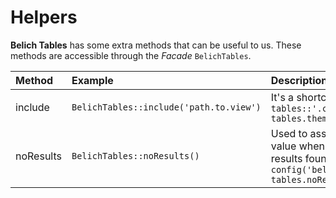 # Helpers

**Belich Tables** has some extra methods that can be useful to us. These methods are accessible through the *Facade* `BelichTables`.

| Method | Example | Description |
| :---------- |:------------ |:------------|
| include | `BelichTables::include('path.to.view')`| It's a shortcut for `belich-tables::'.config('belich-tables.theme').'.path.to.view` |
| noResults | `BelichTables::noResults()`| Used to assign the default value when there are no search results found in `config('belich-tables.noResults')` |
